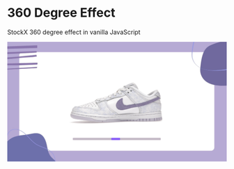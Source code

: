 #  360 Degree Effect

StockX 360 degree effect in vanilla JavaScript


![StockX 360 effect](./screenshot.png)

